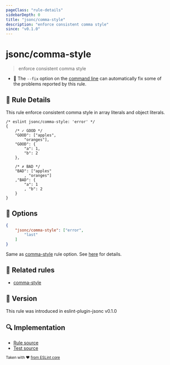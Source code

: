 ```yaml
---
pageClass: "rule-details"
sidebarDepth: 0
title: "jsonc/comma-style"
description: "enforce consistent comma style"
since: "v0.1.0"
---
```

# jsonc/comma-style

> enforce consistent comma style

- :wrench: The `--fix` option on the [command line](https://eslint.org/docs/user-guide/command-line-interface#fixing-problems) can automatically fix some of the problems reported by this rule.

## :book: Rule Details

This rule enforce consistent comma style in array literals and object literals.

<eslint-code-block fix>

<!-- eslint-skip -->

```json5
/* eslint jsonc/comma-style: 'error' */
{
    /* ✓ GOOD */
    "GOOD": ["apples",
        "oranges"],
    "GOOD": {
        "a": 1,
        "b": 2
    },

    /* ✗ BAD */
    "BAD": ["apples"
        , "oranges"]
    ,"BAD": {
        "a": 1
        , "b": 2
    }
}
```

</eslint-code-block>

## :wrench: Options

```json
{
    "jsonc/comma-style": ["error",
        "last"
    ]
}
```

Same as [comma-style] rule option. See [here](https://eslint.org/docs/rules/comma-style#options) for details. 

## :couple: Related rules

- [comma-style]

[comma-style]: https://eslint.org/docs/rules/comma-style

## :rocket: Version

This rule was introduced in eslint-plugin-jsonc v0.1.0

## :mag: Implementation

- [Rule source](https://github.com/ota-meshi/eslint-plugin-jsonc/blob/master/lib/rules/comma-style.ts)
- [Test source](https://github.com/ota-meshi/eslint-plugin-jsonc/blob/master/tests/lib/rules/comma-style.js)

<sup>Taken with ❤️ [from ESLint core](https://eslint.org/docs/rules/comma-style)</sup>
